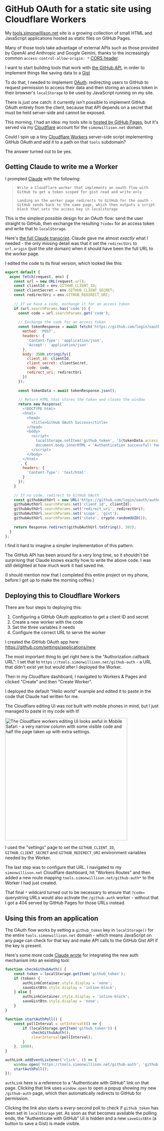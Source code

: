 # GitHub OAuth for a static site using Cloudflare Workers

My [tools.simonwillison.net](https://tools.simonwillison.net/) site is a growing collection of small HTML and JavaScript applications hosted as static files on GitHub Pages.

Many of those tools take advantage of external APIs such as those provided by OpenAI and Anthropic and Google Gemini, thanks to the increasingly common `access-control-allow-origin: *` [CORS header](https://developer.mozilla.org/en-US/docs/Web/HTTP/CORS).

I want to start building tools that work with [the GitHub API](https://docs.github.com/en/rest), in order to implement things like saving data to a [Gist](https://gist.github.com/)

To do that, I needed to implement [OAuth](https://docs.github.com/en/apps/oauth-apps): redirecting users to GitHub to request permission to access their data and then storing an access token in their browser's `localStorage` to be used by JavaScript running on my site.

There is just one catch: it currently isn't possible to implement GitHub OAuth entirely from the client, because that API depends on a secret that must be held server-side and cannot be exposed.

This morning, I had an idea: my tools site is [hosted by GitHub Pages](https://github.com/simonw/tools), but it's served via my [Cloudflare](https://www.cloudflare.com/) account for the `simonwillison.net` domain.

Could I spin up a tiny [Cloudflare Workers](https://workers.cloudflare.com/) server-side script implementing GitHub OAuth and add it to a path on that `tools` subdomain?

The answer turned out to be yes.

## Getting Claude to write me a Worker

I prompted [Claude](https://claude.ai/) with the following:

> `Write a Cloudflare worker that implements an oauth flow with GitHub to get a token scoped for gist read and write only`
>
> `Landing on the worker page redirects to GitHub for the oauth - GitHub sends back to the same page, which then outputs a script block that sets the access key in localstorage`

This is the simplest possible design for an OAuth flow: send the user straight to GitHub, then exchange the resulting `?code=` for an access token and write that to `localStorage`.

Here's [the full Claude transcript](https://gist.github.com/simonw/975b8934066417fe771561a1b672ad4f). Claude gave me almost *exactly* what I needed - the only missing detail was that it set the `redirectUri` to `url.origin` (just the site domain) when it should have been the full URL to the worker page.

I edited the code to its final version, which looked like this:
```javascript
export default {
  async fetch(request, env) {
    const url = new URL(request.url);
    const clientId = env.GITHUB_CLIENT_ID;
    const clientSecret = env.GITHUB_CLIENT_SECRET;
    const redirectUri = env.GITHUB_REDIRECT_URI;
    
    // If we have a code, exchange it for an access token
    if (url.searchParams.has('code')) {
      const code = url.searchParams.get('code');
      
      // Exchange the code for an access token
      const tokenResponse = await fetch('https://github.com/login/oauth/access_token', {
        method: 'POST',
        headers: {
          'Content-Type': 'application/json',
          'Accept': 'application/json'
        },
        body: JSON.stringify({
          client_id: clientId,
          client_secret: clientSecret,
          code: code,
          redirect_uri: redirectUri
        })
      });
      
      const tokenData = await tokenResponse.json();
      
      // Return HTML that stores the token and closes the window
      return new Response(`
        <!DOCTYPE html>
        <html>
          <head>
            <title>GitHub OAuth Success</title>
          </head>
          <body>
            <script>
              localStorage.setItem('github_token', '${tokenData.access_token}');
              document.body.innerHTML = 'Authentication successful! You can close this window.';
            </script>
          </body>
        </html>
      `, {
        headers: {
          'Content-Type': 'text/html'
        }
      });
    }
    
    // If no code, redirect to GitHub OAuth
    const githubAuthUrl = new URL('https://github.com/login/oauth/authorize');
    githubAuthUrl.searchParams.set('client_id', clientId);
    githubAuthUrl.searchParams.set('redirect_uri', redirectUri);
    githubAuthUrl.searchParams.set('scope', 'gist');
    githubAuthUrl.searchParams.set('state', crypto.randomUUID());
    
    return Response.redirect(githubAuthUrl.toString(), 302);
  }
};
```
I find it hard to imagine a simpler implementation of this pattern.

The GitHub API has been around for a very long time, so it shouldn't be surprising that Claude knows exactly how to write the above code. I was still delighted at how much work it had saved me.

(I should mention now that I completed this entire project on my phone, before I got up to make the morning coffee.)

## Deploying this to Cloudflare Workers

There are four steps to deploying this:

1. Configuring a GitHub OAuth application to get a client ID and secret
2. Create a new worker with the code
3. Set the three variables it needs
4. Configure the correct URL to serve the worker

I created the GitHub OAuth app here: https://github.com/settings/applications/new

The most important thing to get right here is the "Authorization callback URL": I set that to `https://tools.simonwillison.net/github-auth` - a URL that didn't exist yet but would after I deployed the Worker.

Then in my Cloudflare dashboard, I navigated to Workers & Pages and clicked "Create" and then "Create Worker". 

I deployed the default "Hello world" example and edited it to paste in the code that Claude had written for me.

The Cloudflare editing UI was *not* built with mobile phones in mind, but I just managed to paste in my code with it!

<img src="https://github.com/user-attachments/assets/25c8bce0-39db-4e0e-93ba-69912a1411d6" style="width: 400px" alt="The Cloudflare workers editing UI looks awful in Mobile Safari - a very narrow column with some visible code and half the page taken up with extra settings.">

I used the "settings" page to set the `GITHUB_CLIENT_ID`, `GITHUB_CLIENT_SECRET` and `GITHUB_REDIRECT_URI` environment variables needed by the Worker.

The last step was to configure that URL. I navigated to my `simonwillison.net` Cloudflare dashboard, hit "Workers Routes" and then added a new route mapping `tools.simonwillison.net/github-auth*` to the Worker I had just created.

That final `*` wildcard turned out to be necessary to ensure that `?code=` querystring URLs would also activate the `/github-auth` worker - without that I got a 404 served by GitHub Pages for those URLs instead.

## Using this from an application

The OAuth flow works by setting a `github_token` key in `localStorage()` for the entire `tools.simonwillison.net` domain - which means JavaScript on any page can check for that key and make API calls to the GitHub Gist API if the key is present.

Here's some more code [Claude wrote](https://gist.github.com/simonw/29efb202da39775761ab6ab498d942ca) for integrating the new auth mechanism into an existing tool:

```javascript
function checkGithubAuth() {
    const token = localStorage.getItem('github_token');
    if (token) {
        authLinkContainer.style.display = 'none';
        saveGistBtn.style.display = 'inline-block';
    } else {
        authLinkContainer.style.display = 'inline-block';
        saveGistBtn.style.display = 'none';
    }
}

function startAuthPoll() {
    const pollInterval = setInterval(() => {
        if (localStorage.getItem('github_token')) {
            checkGithubAuth();
            clearInterval(pollInterval);
        }
    }, 1000);
}

authLink.addEventListener('click', () => {
    window.open('https://tools.simonwillison.net/github-auth', 'github-auth', 'width=600,height=800');
    startAuthPoll();
});
```

`authLink` here is a reference to a "Authenticate with GitHub" link on that page. Clicking that link uses `window.open` to open a popup showing my new `/github-auth` page, which then automatically redirects to GitHub for permission.

Clicking the link also starts a every-second poll to check if `github_token` has been set in `localStorage` yet. As soon as that becomes available the polling ends, the "Authenticate with GitHub" UI is hidden and a new `saveGistBtn` (a button to save a Gist) is made visible.

